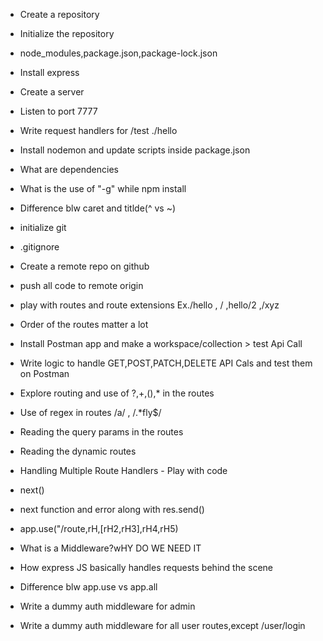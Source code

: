 - Create a repository
- Initialize the repository
- node_modules,package.json,package-lock.json
- Install express
- Create a server
- Listen to port 7777
- Write request handlers for /test ./hello
- Install nodemon and update scripts inside package.json
- What are dependencies
- What is the use of "-g" while npm install
- Difference blw caret and titlde(^ vs ~)

- initialize git
- .gitignore
- Create a remote repo on github
- push all code to remote origin
- play with routes and route extensions Ex./hello , / ,hello/2 ,/xyz
- Order of the routes matter a lot
- Install Postman app and make a workspace/collection > test Api Call
- Write logic to handle GET,POST,PATCH,DELETE API Cals and test them on Postman
- Explore routing and use of ?,+,(),* in the routes
- Use of regex in routes /a/ , /.*fly$/
- Reading the query params in the routes
- Reading the dynamic routes

- Handling Multiple Route Handlers - Play with code
- next()
- next function and error along with res.send()
- app.use("/route,rH,[rH2,rH3],rH4,rH5)
- What is a Middleware?wHY DO WE NEED IT
- How express JS basically handles requests behind the scene
- Difference blw app.use vs app.all
- Write a dummy auth middleware for admin
- Write a dummy auth middleware for all user routes,except /user/login 